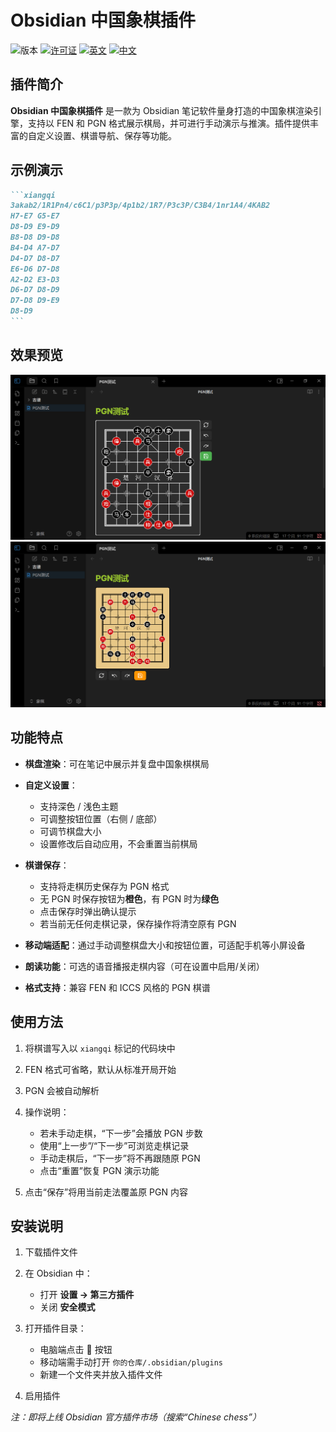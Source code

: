 # Obsidian 中国象棋插件

![版本](https://img.shields.io/badge/版本-1.0.0-blue.svg)
[![许可证](https://img.shields.io/badge/许可证-MIT-green.svg)](./LICENSE)
[![英文](https://img.shields.io/badge/语言-英文-blue)](./README.MD)
[![中文](https://img.shields.io/badge/语言-简体中文-green)](./README.zh-CN.MD)

## 插件简介

**Obsidian 中国象棋插件** 是一款为 Obsidian 笔记软件量身打造的中国象棋渲染引擎，支持以 FEN 和 PGN 格式展示棋局，并可进行手动演示与推演。插件提供丰富的自定义设置、棋谱导航、保存等功能。

## 示例演示

````markdown
```xiangqi
3akab2/1R1Pn4/c6C1/p3P3p/4p1b2/1R7/P3c3P/C3B4/1nr1A4/4KAB2
H7-E7 G5-E7
D8-D9 E9-D9
B8-D8 D9-D8
B4-D4 A7-D7
D4-D7 D8-D7
E6-D6 D7-D8
A2-D2 E3-D3
D6-D7 D8-D9
D7-D8 D9-E9
D8-D9
```
````

## 效果预览

![PGN 展示](./IMAGE/show1.png)
![棋盘展示](./IMAGE/show2.png)

## 功能特点

- **棋盘渲染**：可在笔记中展示并复盘中国象棋棋局
- **自定义设置**：

    - 支持深色 / 浅色主题
    - 可调整按钮位置（右侧 / 底部）
    - 可调节棋盘大小
    - 设置修改后自动应用，不会重置当前棋局

- **棋谱保存**：

    - 支持将走棋历史保存为 PGN 格式
    - 无 PGN 时保存按钮为**橙色**，有 PGN 时为**绿色**
    - 点击保存时弹出确认提示
    - 若当前无任何走棋记录，保存操作将清空原有 PGN

- **移动端适配**：通过手动调整棋盘大小和按钮位置，可适配手机等小屏设备
- **朗读功能**：可选的语音播报走棋内容（可在设置中启用/关闭）
- **格式支持**：兼容 FEN 和 ICCS 风格的 PGN 棋谱

## 使用方法

1. 将棋谱写入以 `xiangqi` 标记的代码块中
2. FEN 格式可省略，默认从标准开局开始
3. PGN 会被自动解析
4. 操作说明：

    - 若未手动走棋，“下一步”会播放 PGN 步数
    - 使用“上一步”/“下一步”可浏览走棋记录
    - 手动走棋后，“下一步”将不再跟随原 PGN
    - 点击“重置”恢复 PGN 演示功能

5. 点击“保存”将用当前走法覆盖原 PGN 内容

## 安装说明

1. 下载插件文件
2. 在 Obsidian 中：

    - 打开 **设置 → 第三方插件**
    - 关闭 **安全模式**

3. 打开插件目录：

    - 电脑端点击 📂 按钮
    - 移动端需手动打开 `你的仓库/.obsidian/plugins`
    - 新建一个文件夹并放入插件文件

4. 启用插件

_注：即将上线 Obsidian 官方插件市场（搜索“Chinese chess”）_
